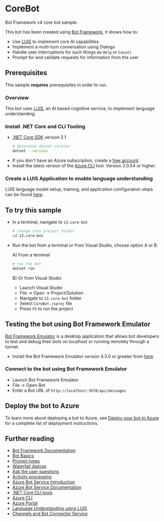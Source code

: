 # CoreBot
Bot Framework v4 core bot sample.

This bot has been created using [Bot Framework][1], it shows how to:
- Use [LUIS][11] to implement core AI capabilities
- Implement a multi-turn conversation using Dialogs
- Handle user interruptions for such things as `Help` or `Cancel`
- Prompt for and validate requests for information from the user

## Prerequisites
This sample **requires** prerequisites in order to run.

### Overview
This bot uses [LUIS][11], an AI based cognitive service, to implement language understanding.

### Install .NET Core and CLI Tooling
- [.NET Core SDK][4] version 2.1
	```bash
	# determine dotnet version
	dotnet --version
	```
- If you don't have an Azure subscription, create a [free account][2].
- Install the latest version of the [Azure CLI][3] tool. Version 2.0.54 or higher.

### Create a LUIS Application to enable language understanding
LUIS language model setup, training, and application configuration steps can be found [here][7].


## To try this sample
- In a terminal, navigate to `13.core-bot`
    ```bash
    # change into project folder
	cd 13.core-bot
    ```
- Run the bot from a terminal or from Visual Studio, choose option A or B.

	A) From a terminal
	```bash
	# run the bot
	dotnet run
	```

	B) Or from Visual Studio
	- Launch Visual Studio
	- File -> Open -> Project/Solution
	- Navigate to `13.core-bot` folder
	- Select `CoreBot.csproj` file
	- Press `F5` to run the project

## Testing the bot using Bot Framework Emulator
[Bot Framework Emulator][5] is a desktop application that allows bot developers to test and debug their bots on localhost or running remotely through a tunnel.

- Install the Bot Framework Emulator version 4.3.0 or greater from [here][6]

### Connect to the bot using Bot Framework Emulator
- Launch Bot Framework Emulator
- File -> Open Bot
- Enter a Bot URL of `http://localhost:3978/api/messages`

## Deploy the bot to Azure
To learn more about deploying a bot to Azure, see [Deploy your bot to Azure][40] for a complete list of deployment instructions.

## Further reading
- [Bot Framework Documentation][20]
- [Bot Basics][32]
- [Prompt types][23]
- [Waterfall dialogs][24]
- [Ask the user questions][26]
- [Activity processing][25]
- [Azure Bot Service Introduction][21]
- [Azure Bot Service Documentation][22]
- [.NET Core CLI tools][23]
- [Azure CLI][7]
- [Azure Portal][10]
- [Language Understanding using LUIS][11]
- [Channels and Bot Connector Service][27]


[1]: https://dev.botframework.com
[2]: https://azure.microsoft.com/free/
[3]: https://docs.microsoft.com/cli/azure/install-azure-cli?view=azure-cli-latest
[4]: https://dotnet.microsoft.com/download
[5]: https://github.com/microsoft/botframework-emulator
[6]: https://github.com/Microsoft/BotFramework-Emulator/releases
[7]: https://docs.microsoft.com/cli/azure/?view=azure-cli-latest
[8]: https://docs.microsoft.com/cli/azure/install-azure-cli?view=azure-cli-latest
[10]: https://portal.azure.com
[11]: https://www.luis.ai
[20]: https://docs.botframework.com
[21]: https://docs.microsoft.com/azure/bot-service/bot-service-overview-introduction?view=azure-bot-service-4.0
[22]: https://docs.microsoft.com/azure/bot-service/?view=azure-bot-service-4.0
[23]: https://docs.microsoft.com/en-us/azure/bot-service/bot-builder-prompts?view=azure-bot-service-4.0
[24]: https://docs.microsoft.com/en-us/javascript/api/botbuilder-dialogs/waterfall
[25]: https://docs.microsoft.com/en-us/azure/bot-service/bot-builder-concept-activity-processing?view=azure-bot-service-4.0
[26]: https://docs.microsoft.com/en-us/azure/bot-service/bot-builder-tutorial-waterfall?view=azure-bot-service-4.0
[27]: https://docs.microsoft.com/en-us/azure/bot-service/bot-concepts?view=azure-bot-service-4.0
[30]: https://www.npmjs.com/package/restify
[31]: https://www.npmjs.com/package/dotenv
[32]: https://docs.microsoft.com/azure/bot-service/bot-builder-basics?view=azure-bot-service-4.0
[40]: https://aka.ms/azuredeployment
